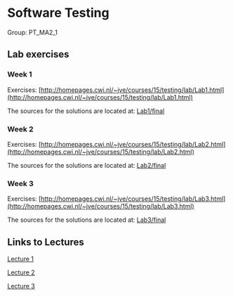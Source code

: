 # Software Testing
Group: PT\_MA2\_1

## Lab exercises

### Week 1
Exercises: [http://homepages.cwi.nl/~jve/courses/15/testing/lab/Lab1.html](http://homepages.cwi.nl/~jve/courses/15/testing/lab/Lab1.html)
 
The sources for the solutions are located at: [Lab1/final](Lab1/final)

### Week 2

Exercises: [http://homepages.cwi.nl/~jve/courses/15/testing/lab/Lab2.html](http://homepages.cwi.nl/~jve/courses/15/testing/lab/Lab2.html)  

The sources for the solutions are located at: [Lab2/final](Lab2/final)

### Week 3

Exercises: [http://homepages.cwi.nl/~jve/courses/15/testing/lab/Lab3.html](http://homepages.cwi.nl/~jve/courses/15/testing/lab/Lab3.html)  

The sources for the solutions are located at: [Lab3/final](Lab3/final)


## Links to Lectures
[Lecture 1](http://homepages.cwi.nl/~jve/courses/15/testing/lectures/Lecture1.html)

[Lecture 2](http://homepages.cwi.nl/~jve/courses/15/testing/lectures/Lecture2.html)

[Lecture 3](http://homepages.cwi.nl/~jve/courses/15/testing/lectures/Lecture3.html)      